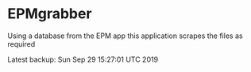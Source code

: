 # EPMgrabber
Using a database from the EPM app this application scrapes the files as required


Latest backup: Sun Sep 29 15:27:01 UTC 2019
